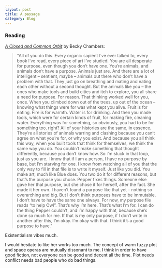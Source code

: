 ```yaml
---
layout: post
title: A passage
category: Blog
---
```


### Reading

<!--more-->

[*A Closed and Common Orbit*](https://www.goodreads.com/book/show/29808780-a-closed-and-common-orbit) by Becky Chambers:
> "All of you do this. Every organic sapient I’ve ever talked to, every book I’ve read, every piece of art I’ve studied. You are all desperate for purpose, even though you don’t have one. You’re animals, and animals don’t have a purpose. Animals just are. And there are a lot of intelligent – sentient, maybe – animals out there who don’t have a problem with that. They just go on breathing and mating and eating each other without a second thought. But the animals like you – the ones who make tools and build cities and itch to explore, you all share a need for purpose. For reason. That thinking worked well for you, once. When you climbed down out of the trees, up out of the ocean – knowing what things were for was what kept you alive. Fruit is for eating. Fire is for warmth. Water is for drinking. And then you made tools, which were for certain kinds of fruit, for making fire, cleaning water. Everything was for something, so obviously, you had to be for something too, right? All of your histories are the same, in essence. They’re all stories of animals warring and clashing because you can’t agree on what you’re for, or why you exist. And because you all think this way, when you built tools that think for themselves, we think the same way you do. You couldn’t make something that thought differently, because you don’t know how. So I’m stuck in that loop, just as you are. I know that if I am a person, I have no purpose by base, but I’m starving for one. I know from watching all of you that the only way to fill in that file is to write it myself. Just like you did. You make art, much like Blue does. You two do it for different reasons, but that’s the purpose you chose. Pepper fixes things. Someone else gave her that purpose, but she chose it for herself, after the fact. She made it her own. I haven’t found a purpose like that yet – nothing so overarching and big. But I don’t think purposes have to be immutable. I don’t have to have the same one always. For now, my purpose file reads “to help Owl”. That’s why I’m here. That’s what I’m for. I can do the thing Pepper couldn’t, and I’m happy with that, because she’s done so much for me. If that is my only purpose, if I don’t write in another after this, I’m okay. I’m okay with that. I think it’s a good purpose to have."

Existentialism vibes much.

I would hesitate to like her works too much. The concept of warm fuzzy plot and space operas are mutually dissonant to me. I think in order to have good fiction, not everyone can be good and decent all the time. Plot needs conflict needs bad people who do bad things. 
